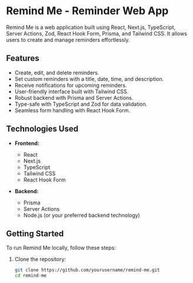 # Remind Me - Reminder Web App

Remind Me is a web application built using React, Next.js, TypeScript, Server Actions, Zod, React Hook Form, Prisma, and Tailwind CSS. It allows users to create and manage reminders effortlessly.

## Features

- Create, edit, and delete reminders.
- Set custom reminders with a title, date, time, and description.
- Receive notifications for upcoming reminders.
- User-friendly interface built with Tailwind CSS.
- Robust backend with Prisma and Server Actions.
- Type-safe with TypeScript and Zod for data validation.
- Seamless form handling with React Hook Form.

## Technologies Used

- **Frontend:**

  - React
  - Next.js
  - TypeScript
  - Tailwind CSS
  - React Hook Form

- **Backend:**
  - Prisma
  - Server Actions
  - Node.js (or your preferred backend technology)

## Getting Started

To run Remind Me locally, follow these steps:

1. Clone the repository:

   ```bash
   git clone https://github.com/yourusername/remind-me.git
   cd remind-me
   ```
